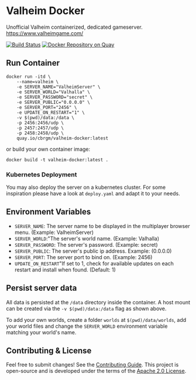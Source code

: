 # Valheim Docker

Unofficial Valheim containerized, dedicated gameserver.  
https://www.valheimgame.com/

[![Build Status](https://drone.cbrgm.net/api/badges/cbrgm/valheim-docker/status.svg)](https://drone.cbrgm.net/cbrgm/valheim-docker)
[![Docker Repository on Quay](https://quay.io/repository/cbrgm/valheim-docker/status "Docker Repository on Quay")](https://quay.io/repository/cbrgm/valheim-docker)

## Run Container

```
docker run -itd \
    --name=valheim \
    -e SERVER_NAME="ValheimServer" \
    -e SERVER_WORLD="Valhalla" \
    -e SERVER_PASSWORD="secret" \
    -e SERVER_PUBLIC="0.0.0.0" \
    -e SERVER_PORT="2456" \
    -e UPDATE_ON_RESTART="1" \
    -v $(pwd)/data:/data \
    -p 2456:2456/udp \
    -p 2457:2457/udp \
    -p 2458:2458/udp \
    quay.io/cbrgm/valheim-docker:latest
```

or build your own container image:

```
docker build -t valheim-docker:latest .
```

### Kubernetes Deployment

You may also deploy the server on a kubernetes cluster. For some inspiration please have a look at `deploy.yaml` and adapt it to your needs.

## Environment Variables

* `SERVER_NAME`: The server name to be displayed in the multiplayer browser menu. (Example: ValheimServer)
* `SERVER_WORLD`:"The server's world name. (Example: Valhalla)
* `SERVER_PASSWORD`: The server's password. (Example: secret)
* `SERVER_PUBLIC`: The server's public ip address. Example: (0.0.0.0)
* `SERVER_PORT`: The server port to bind on. (Example: 2456)
* `UPDATE_ON_RESTART`"If set to 1, check for available updates on each restart and install when found. (Default: 1)

## Persist server data

All data is persisted at the `/data` directory inside the container. A host mount can be created via the `-v $(pwd)/data:/data` flag as shown above.

To add your own worlds, create a folder `worlds` at `$(pwd)/data/worlds`, add your world files and change the `SERVER_WORLD` environment variable matching your world's name.

## Contributing & License

Feel free to submit changes! See the [Contributing Guide](https://github.com/cbrgm/contributing/blob/master/CONTRIBUTING.md). This project is open-source and is developed under the terms of the [Apache 2.0 License](https://github.com/cbrgm/valheim-docker/blob/master/LICENSE).
